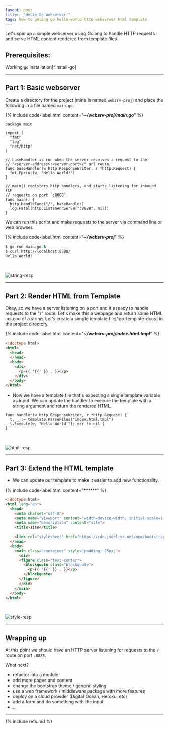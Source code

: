 ```yaml
---
layout: post
title:  "Hello Go Webserver!"
tags: how-to golang go hello-world http webserver html template
---
```


Let's spin up a simple webserver using Golang to handle HTTP 
requests and serve HTML content rendered from template files.

## Prerequisites:

Working `go` installation[^install-go]

---
## Part 1: Basic webserver 

Create a directory for the project (mine is named `websrv-proj`) and place the following in a file named `main.go`.

{% include code-label.html content="***~/websrv-proj/main.go***" %}
```golang
package main

import (
  "fmt"
  "log"
  "net/http"
)

// baseHandler is run when the server receives a request to the 
// "<server-address>:<server-port>/" url route.
func baseHandler(w http.ResponseWriter, r *http.Request) {
  fmt.Fprint(w, "Hello World!")
}

// main() registers http handlers, and starts listening for inbound TCP 
// requests on port `:8888`.
func main() {
  http.HandleFunc("/", baseHandler)
  log.Fatal(http.ListenAndServe(":8888", nil))
}
```

We can run this script and make requests to the server via command line or web browser.

{% include code-label.html content="***~/websrv-proj***" %}
```bash
$ go run main.go &
$ curl http://localhost:8888/
Hello World!
```

<br>

![string-resp](/assets/img/string-resp.png)

---
## Part 2: Render HTML from Template

Okay, so we have a server listening on a port and it's ready to handle requests to 
the "/" route. Let's make this a webpage and return some HTML instead of a string. 
Let's create a simple template file[^go-template-docs] in the project directory.

{% include code-label.html content="***~/websrv-proj/index.html.tmpl***" %}
```html
<!doctype html>
<html>
  <head>
  </head>
  <body>
    <div>
      <p>{{ '{{' }} . }}</p>
    </div>
  </body>
</html>
```

- Now we have a template file that's expecting a single template variable as input.
  We can update the handler to execure the template with a string argument and return 
  the rendered HTML.


```golang
func handler(w http.ResponseWriter, r *http.Request) {
  t, _ := template.ParseFiles("index.html.tmpl")
  t.Execute(w, "Hello World!"); err != nil {
}
```

<br>

![html-resp](/assets/img/html-resp.png)

---
## Part 3: Extend the HTML template

- We can update our template to make it easier to add new functionality.

{% include code-label.html content="******" %}
```html
<!doctype html>
<html lang="en">
  <head>
    <meta charset="utf-8">
    <meta name="viewport" content="width=device-width, initial-scale=1, shrink-to-fit=no">
    <meta name="description" content="site">
    <title>site</title>

    <link rel="stylesheet" href="https://cdn.jsdelivr.net/npm/bootstrap@4.6.2/dist/css/bootstrap.min.css" integrity="sha384-xOolHFLEh07PJGoPkLv1IbcEPTNtaed2xpHsD9ESMhqIYd0nLMwNLD69Npy4HI+N" crossorigin="anonymous">
  </head>
  <body>
    <main class="container" style="padding: 25px;">
      <div>
      <figure class="text-center">
        <blockquote class="blockquote">
          <p>{{ '{{' }} . }}</p>
        </blockquote>
      </figure>
      </div>
    </main>
  </body>
</html>
```

<br>

![style-resp](/assets/img/styled.png)

---
## Wrapping up

At this point we should have an HTTP server listening for requests to the
`/` route on port `:8888`. 

What next?

- refactor into a module
- add more pages and content
- change the bootstrap theme / general styling
- use a web framework / middleware package with more features
- deploy on a cloud provider (Digital Ocean, Heroku, etc)
- add a form and do something with the input
- ...

---

{% include refs.md %}